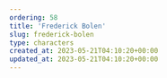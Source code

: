 ```yaml
---
ordering: 58
title: 'Frederick Bolen'
slug: frederick-bolen
type: characters
created_at: 2023-05-21T04:10:20+00:00
updated_at: 2023-05-21T04:10:20+00:00
---
```

